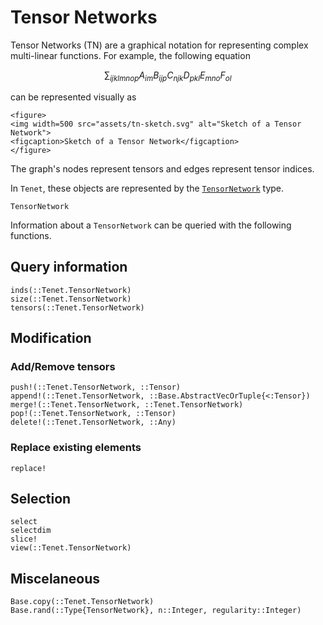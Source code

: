 # Tensor Networks

Tensor Networks (TN) are a graphical notation for representing complex multi-linear functions. For example, the following equation

```math
\sum_{ijklmnop} A_{im} B_{ijp} C_{njk} D_{pkl} E_{mno} F_{ol}
```

can be represented visually as

```@raw html
<figure>
<img width=500 src="assets/tn-sketch.svg" alt="Sketch of a Tensor Network">
<figcaption>Sketch of a Tensor Network</figcaption>
</figure>
```

The graph's nodes represent tensors and edges represent tensor indices.

In `Tenet`, these objects are represented by the [`TensorNetwork`](@ref) type.

```@docs
TensorNetwork
```

Information about a `TensorNetwork` can be queried with the following functions.

## Query information

```@docs
inds(::Tenet.TensorNetwork)
size(::Tenet.TensorNetwork)
tensors(::Tenet.TensorNetwork)
```

## Modification

### Add/Remove tensors

```@docs
push!(::Tenet.TensorNetwork, ::Tensor)
append!(::Tenet.TensorNetwork, ::Base.AbstractVecOrTuple{<:Tensor})
merge!(::Tenet.TensorNetwork, ::Tenet.TensorNetwork)
pop!(::Tenet.TensorNetwork, ::Tensor)
delete!(::Tenet.TensorNetwork, ::Any)
```

### Replace existing elements

```@docs
replace!
```

## Selection

```@docs
select
selectdim
slice!
view(::Tenet.TensorNetwork)
```

## Miscelaneous

```@docs
Base.copy(::Tenet.TensorNetwork)
Base.rand(::Type{TensorNetwork}, n::Integer, regularity::Integer)
```
